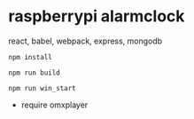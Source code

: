 # raspberrypi alarmclock
react, babel, webpack, express, mongodb

    npm install

    npm run build

    npm run win_start

- require omxplayer
